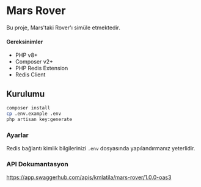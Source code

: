 # Mars Rover 

Bu proje, Mars'taki Rover'ı simüle etmektedir.

#### Gereksinimler

- PHP v8+
- Composer v2+
- PHP Redis Extension
- Redis Client

## Kurulumu

```bash
composer install
cp .env.example .env
php artisan key:generate
```

### Ayarlar

Redis bağlantı kimlik bilgilerinizi `.env` dosyasında 
yapılandırmanız yeterlidir.

### API Dokumantasyon

https://app.swaggerhub.com/apis/kmlatila/mars-rover/1.0.0-oas3
